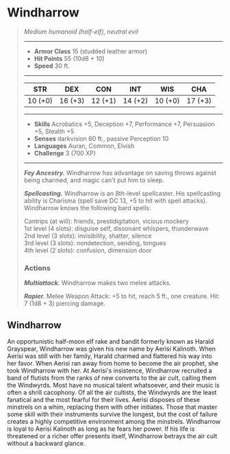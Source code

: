 # Windharrow
>*Medium humanoid (half-elf), neutral evil*
>___
>- **Armor Class** 15 (studded leather armor)
>- **Hit Points** 55 (10d8 + 10)
>- **Speed** 30 ft.
>___
>|STR|DEX|CON|INT|WIS|CHA|
>|:---:|:---:|:---:|:---:|:---:|:---:|
>|10 (+0)|16 (+3)|12 (+1)|14 (+2)|10 (+0)|17 (+3)|
>___
>- **Skills** Acrobatics +5, Deception +7, Performance +7, Persuasion +5, Stealth +5
>- **Senses** darkvision 60 ft., passive Perception 10
>- **Languages** Auran, Common, Elvish
>- **Challenge** 3 (700 XP)
>___
>***Fey Ancestry.*** Windharrow has advantage on saving throws against being charmed, and magic can't put him to sleep.  
>
>***Spellcasting.*** Windharrow is an 8th-level spellcaster. His spellcasting ability is Charisma (spell save DC 13, +5 to hit with spell attacks). Windharrow knows the following bard spells:  
>
>Cantrips (at will): friends, prestidigitation, vicious mockery  
>1st level (4 slots): disguise self, dissonant whispers, thunderwave  
>2nd level (3 slots): invisibility, shatter, silence  
>3rd level (3 slots): nondetection, sending, tongues  
>4th level (2 slots): confusion, dimension door  
>
>### Actions
>***Multiattack.*** Windharrow makes two melee attacks.  
>
>***Rapier.*** Melee Weapon Attack: +5 to hit, reach 5 ft., one creature. Hit: 7 (1d8 + 3) piercing damage.
## Windharrow
An opportunistic half-moon elf rake and bandit formerly known as Harald Grayspear, Windharrow was given his new name by Aerisi Kalinoth. When Aerisi was still with her family, Harald charmed and flattered his way into her favor. When Aerisi ran away from home to become the air prophet, she took Windharrow with her.
At Aerisi's insistence, Windharrow recruited a band of flutists from the ranks of new converts to the air cult, calling them the Windwyrds. Most have no musical talent whatsoever, and their music is often a shrill cacophony. Of all the air cultists, the Windwyrds are the least fanatical and the most fearful for their lives. Aerisi disposes of these minstrels on a whim, replacing them with other initiates. Those that master some skill with their instruments survive the longest, but the cost of failure creates a highly competitive environment among the minstrels.
Windharrow is loyal to Aerisi Kalinoth as long as he fears her power. If his life is threatened or a richer offer presents itself, Windharrow betrays the air cult without a backward glance.